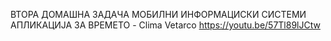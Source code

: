 ВТОРА ДОМАШНА ЗАДАЧА МОБИЛНИ ИНФОРМАЦИСКИ СИСТЕМИ
АПЛИКАЦИЈА ЗА ВРЕМЕТО - Clima Vetarco 
https://youtu.be/57Tl89lJCtw
